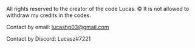 All rights reserved to the creator of the code Lucas. ©
It is not allowed to withdraw my credits in the codes.

Contact by email:
lucashp03@gmail.com

Contact by Discord:
Lucasz#7221
